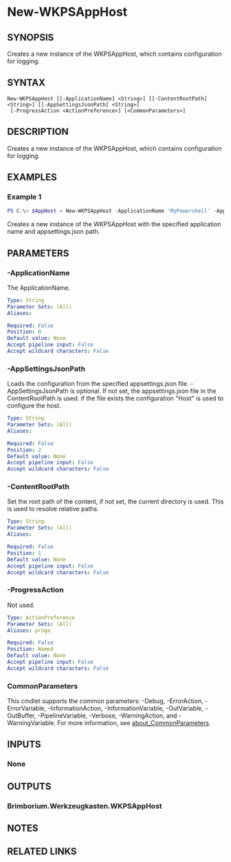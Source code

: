 ﻿---
external help file: Brimborium.Werkzeugkasten.Powershell.dll-Help.xml
Module Name: Brimborium.Werkzeugkasten
online version:
schema: 2.0.0
---

# New-WKPSAppHost

## SYNOPSIS
Creates a new instance of the WKPSAppHost, which contains configuration for logging.

## SYNTAX

```
New-WKPSAppHost [[-ApplicationName] <String>] [[-ContentRootPath] <String>] [[-AppSettingsJsonPath] <String>]
 [-ProgressAction <ActionPreference>] [<CommonParameters>]
```

## DESCRIPTION
Creates a new instance of the WKPSAppHost, which contains configuration for logging.

## EXAMPLES

### Example 1
```powershell
PS C:\> $AppHost = New-WKPSAppHost -ApplicationName 'MyPowershell' -AppSettingsJsonPath 'appsettings.json'
```

Creates a new instance of the WKPSAppHost with the specified application name and appsettings.json path.

## PARAMETERS

### -ApplicationName
The ApplicationName.

```yaml
Type: String
Parameter Sets: (All)
Aliases:

Required: False
Position: 0
Default value: None
Accept pipeline input: False
Accept wildcard characters: False
```

### -AppSettingsJsonPath
Loads the configuration from the specified appsettings.json file. -AppSettingsJsonPath is optional. If not set, the appsettings.json file in the ContentRootPath is used.
if the file exists the configuration "Host" is used to configure the host.

```yaml
Type: String
Parameter Sets: (All)
Aliases:

Required: False
Position: 2
Default value: None
Accept pipeline input: False
Accept wildcard characters: False
```

### -ContentRootPath
Set the root path of the content, if not set, the current directory is used. This is used to resolve relative paths.

```yaml
Type: String
Parameter Sets: (All)
Aliases:

Required: False
Position: 1
Default value: None
Accept pipeline input: False
Accept wildcard characters: False
```

### -ProgressAction
Not used.

```yaml
Type: ActionPreference
Parameter Sets: (All)
Aliases: proga

Required: False
Position: Named
Default value: None
Accept pipeline input: False
Accept wildcard characters: False
```

### CommonParameters
This cmdlet supports the common parameters: -Debug, -ErrorAction, -ErrorVariable, -InformationAction, -InformationVariable, -OutVariable, -OutBuffer, -PipelineVariable, -Verbose, -WarningAction, and -WarningVariable. For more information, see [about_CommonParameters](http://go.microsoft.com/fwlink/?LinkID=113216).

## INPUTS

### None
## OUTPUTS

### Brimborium.Werkzeugkasten.WKPSAppHost
## NOTES

## RELATED LINKS

